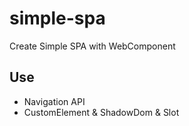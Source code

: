 # simple-spa
Create Simple SPA with WebComponent


## Use
* Navigation API
* CustomElement & ShadowDom & Slot
